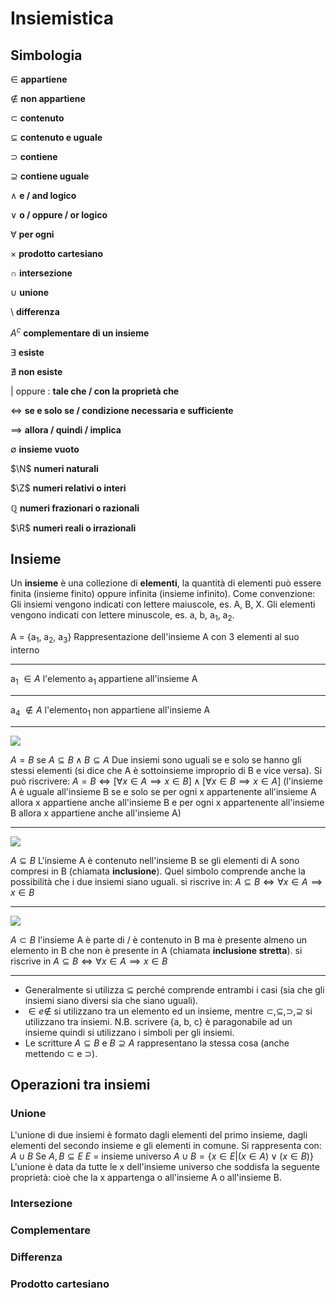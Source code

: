 ﻿# Insiemistica

## Simbologia

$\in$ **appartiene**

$\notin$ **non appartiene**

$\subset$ **contenuto**

$\subseteq$ **contenuto e uguale**

$\supset$ **contiene**

$\supseteq$ **contiene uguale**

$\land$ **e / and logico**

$\lor$ **o / oppure / or logico**

$\forall$ **per ogni**

$\times$ **prodotto cartesiano**

$\cap$ **intersezione**

$\cup$ **unione**

$\setminus$ **differenza**

 $A^{c}$ **complementare di un insieme**
 
$\exists$ **esiste**

$\nexists$ **non esiste**

$|$ oppure $:$ **tale che / con la proprietà che**

$\iff$ **se e solo se / condizione necessaria e sufficiente**

$\implies$ **allora / quindi / implica**

$\emptyset$ **insieme vuoto**

$\N$ **numeri naturali**

$\Z$ **numeri relativi o interi**

$\mathbb{Q}$ **numeri frazionari o razionali**

$\R$ **numeri reali o irrazionali**

## Insieme
Un **insieme** è una collezione di **elementi**, la quantità di elementi può essere finita (insieme finito) oppure infinita (insieme infinito).
Come convenzione:
Gli insiemi vengono indicati con lettere maiuscole, es. A, B, X.
Gli elementi vengono indicati con lettere minuscole, es. a, b, a<sub>1</sub>, a<sub>2</sub>.

A = {a<sub>1</sub>, a<sub>2</sub>, a<sub>3</sub>}
Rappresentazione dell'insieme A con 3 elementi al suo interno

<hr>

a<sub>1</sub> $\in A$ 
l'elemento a<sub>1</sub> appartiene all'insieme A

<hr>

a<sub>4</sub> $\notin A$
l'elemento<sub>1</sub> non appartiene all'insieme A

<hr>

![](https://i.ibb.co/r5RYcXR/insiemi-impropri.png)

$A = B$ se $A \subseteq B \land B \subseteq A$
Due insiemi sono uguali se e solo se hanno gli stessi elementi (si dice che A è sottoinsieme improprio di B e vice versa).
Si può riscrivere:
$A = B \iff [\forall x \in A \implies x \in B] \land [\forall x \in B \implies x \in A]$
(l'insieme A è uguale all'insieme B se e solo se per ogni x appartenente all'insieme A allora x appartiene anche all'insieme B e per ogni x appartenente all'insieme B allora x appartiene anche all'insieme A)

<hr>

![](https://i.ibb.co/qjp74YR/insiemi-contenuti.png)

$A \subseteq B$
L'insieme A è contenuto nell'insieme B se gli elementi di A sono compresi in B (chiamata **inclusione**).
Quel simbolo comprende anche la possibilità che i due insiemi siano uguali.
si riscrive in:
$A \subseteq B \iff \forall x \in A \implies x \in B$

<hr>

![](https://i.ibb.co/qYPxKsp/insiemi-contenuti2.png)

$A \subset B$
l'insieme A è parte di / è contenuto in B ma è presente almeno un elemento in B che non è presente in A (chiamata **inclusione stretta**).
si riscrive in 
$A \subseteq B \iff \forall x \in A \implies x \in B$

<hr>

- Generalmente si utilizza $\subseteq$ perché comprende entrambi i casi (sia che gli insiemi siano diversi sia che siano uguali).
- $\in e \notin$ si utilizzano tra un elemento ed un insieme, mentre $\subset , \subseteq , \supset , \supseteq$ si utilizzano tra insiemi.
N.B. scrivere {a, b, c} è paragonabile ad un insieme quindi si utilizzano i simboli per gli insiemi.
- Le scritture $A \subseteq B$ e $B \supseteq A$ rappresentano la stessa cosa (anche mettendo $\subset$ e $\supset$).

## Operazioni tra insiemi

### Unione
L'unione di due insiemi è formato dagli elementi del primo insieme, dagli elementi del secondo insieme e gli elementi in comune.
Si rappresenta con: $A \cup B$
Se $A,B \subseteq E$
$E$ = insieme universo
$A \cup B = \{ x \in E | (x \in A) \lor (x \in B)\}$
L'unione è data da tutte le x dell'insieme universo che soddisfa la seguente proprietà: cioè che la x appartenga o all'insieme A o all'insieme B.

### Intersezione

### Complementare

### Differenza

### Prodotto cartesiano


